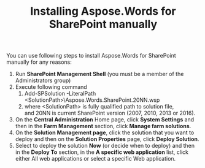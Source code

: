 ﻿---
title: Installing Aspose.Words for SharePoint manually
second_title: Aspose.Words for SharePoint
articleTitle: Installing Aspose.Words for SharePoint manually
linktitle: Installing Aspose.Words for SharePoint manually
description: "How to install manually the Aspose.Words for SharePoint."
type: docs
weight: 60
url: /sharepoint/installing-aspose-words-for-sharepoint-manually/
---

You can use following steps to install Aspose.Words for SharePoint manually for any reasons:

1. Run **SharePoint Management Shell** (you must be a member of the Administrators group)
1. Execute following command
   1. Add-SPSolution -LiteralPath &lt;SolutionPath&gt;\Aspose.Words.SharePoint.20NN.wsp
   1. where &lt;SolutionPath&gt; is fully qualified path to solution file, and 20NN is current SharePoint version (2007, 2010, 2013 or 2016).
1. On the **Central Administration** Home page, click **System Settings** and then in the **Farm Management** section, click **Manage farm solutions**.
1. On the **Solution Management page**, click the solution that you want to deploy and then on the **Solution Properties** page, click **Deploy Solution**.
1. Select to deploy the solution **Now** (or decide when to deploy) and then in the **Deploy To** section, in the **A specific web application** list, click either All web applications or select a specific Web application.
